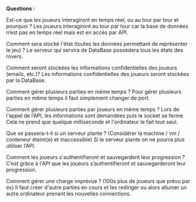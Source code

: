 ﻿**Questions :** 

Est-ce que les joueurs interagiront en temps réel, ou au tour par tour et pourquoi ?
Les joueurs interagiront au tour par tour car la base de données n’est pas en temps réel mais est en accès par API.

Comment sera stocké l'état (toutes les données permettant de représenter le jeu) ?
Le serveur qui servira de DataBase possèdera tous les états des rovers.

Comment seront stockées les informations confidentielles des joueurs (emails, etc.)?
Les informations confidentielles des joueurs seront stockées par la DataBase.

Comment gérer plusieurs parties en même temps ?
Pour gérer plusieurs parties en même temps il faut simplement changer de port.

Comment gérer plusieurs parties par joueurs en même temps ?
Lors de l'appel de l’API, les informations sont demandées puis le socket se ferme. Cela ne prend que quelque milliseconde et l'ordinateur le fait tout seul.

Que se passera-t-il si un serveur plante ? (Considérer la machine / vm / conteneur éteint(e) et inaccessible)
Si le serveur plante on ne pourra plus utiliser l’API.

Comment les joueurs s'authentifieront et sauvegardent leur progression ?
C’est grâce à l'API que les joueurs s’authentifieront et sauvegarderont leur progression.

Comment gérer une charge imprévue ? (100x plus de joueurs que prévu par ex)
Il faut créer d'autre parties en cours et les rediriger ou alors allumer un autre ordinateur prenant les nouvelles connections.
